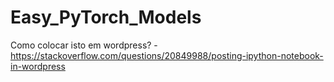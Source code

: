 # Easy_PyTorch_Models

Como colocar isto em wordpress? - https://stackoverflow.com/questions/20849988/posting-ipython-notebook-in-wordpress
